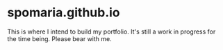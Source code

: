 # spomaria.github.io
This is where I intend to build my portfolio.
It's still a work in progress for the time being.
Please bear with me.
